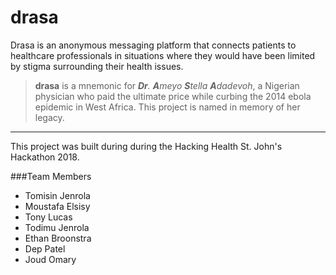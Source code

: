 # drasa
Drasa is an anonymous messaging platform that connects patients to healthcare professionals in situations where they would have been limited by stigma surrounding their health issues.

> **drasa** is a mnemonic for _**Dr**. **A**meyo **S**tella **A**dadevoh_, a Nigerian physician who paid the ultimate price while curbing the 2014 ebola epidemic in West Africa. This project is named in memory of her legacy.

---

This project was built during during the Hacking Health St. John's Hackathon 2018.

###Team Members
- Tomisin Jenrola
- Moustafa Elsisy
- Tony Lucas
- Todimu Jenrola
- Ethan Broonstra
- Dep Patel
- Joud Omary